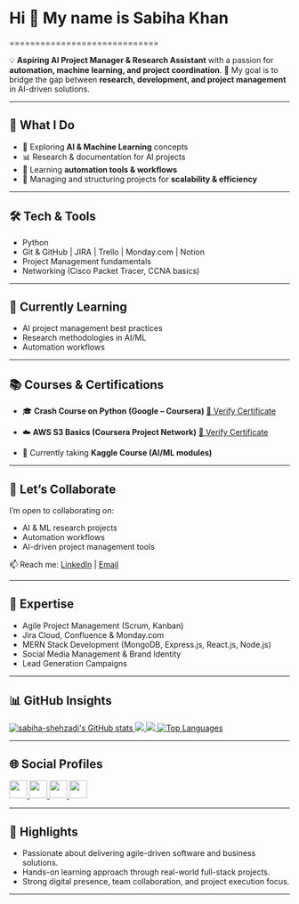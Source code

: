 # Hi 👋 My name is Sabiha Khan

\=============================

💡 **Aspiring AI Project Manager & Research Assistant** with a passion for **automation, machine learning, and project coordination**.
🎯 My goal is to bridge the gap between **research, development, and project management** in AI-driven solutions.

---

## 🚀 What I Do

* 🤖 Exploring **AI & Machine Learning** concepts
* 📊 Research & documentation for AI projects
* 🔄 Learning **automation tools & workflows**
* 📂 Managing and structuring projects for **scalability & efficiency**

---

## 🛠️ Tech & Tools

* Python
* Git & GitHub | JIRA | Trello | Monday.com | Notion
* Project Management fundamentals
* Networking (Cisco Packet Tracer, CCNA basics)

---

## 🌱 Currently Learning

* AI project management best practices
* Research methodologies in AI/ML
* Automation workflows

---

## 📚 Courses & Certifications

* 🎓 **Crash Course on Python (Google – Coursera)**
  [🔗 Verify Certificate](https://coursera.org/verify/B2HY07X1M5PY)

* ☁️ **AWS S3 Basics (Coursera Project Network)**
  [🔗 Verify Certificate](https://coursera.org/verify/YX07PZAJVLOQ)

* 📖 Currently taking **Kaggle Course (AI/ML modules)**

---

## 🤝 Let’s Collaborate

I’m open to collaborating on:

* AI & ML research projects
* Automation workflows
* AI-driven project management tools

📫 Reach me: [LinkedIn](linkedin/sabiha-shehzadi) | [Email](mailto:shehzadisabiha3425@gmail.com)

---

## 💬 Expertise

* Agile Project Management (Scrum, Kanban)
* Jira Cloud, Confluence & Monday.com
* MERN Stack Development (MongoDB, Express.js, React.js, Node.js)
* Social Media Management & Brand Identity
* Lead Generation Campaigns

---

## 📊 GitHub Insights

<a href="http://www.github.com/sabiha-shehzadi"> <img src="https://github-readme-stats.vercel.app/api?username=sabiha-shehzadi&show_icons=true&count_private=true&title_color=22c55e&text_color=ffffff&icon_color=14b8a6&bg_color=1c1917&hide_border=true" alt="sabiha-shehzadi's GitHub stats" /> </a> <a href="http://www.github.com/sabiha-shehzadi"> <img src="https://github-readme-streak-stats.herokuapp.com/?user=sabiha-shehzadi&stroke=ffffff&background=1c1917&ring=22c55e&fire=22c55e&currStreakNum=ffffff&currStreakLabel=22c55e&sideNums=ffffff&sideLabels=ffffff&dates=ffffff&hide_border=true" /> </a> <a href="http://www.github.com/sabiha-shehzadi"> <img src="https://github-readme-activity-graph.vercel.app/graph?username=sabiha-shehzadi&bg_color=1c1917&color=ffffff&line=14b8a6&point=ffffff&area_color=1c1917&area=true&hide_border=true&custom_title=GitHub%20Commits%20Graph" /> </a> <a href="http://www.github.com/sabiha-shehzadi" align="left"> <img src="https://github-readme-stats.vercel.app/api/top-langs/?username=sabiha-shehzadi&langs_count=10&title_color=22c55e&text_color=ffffff&icon_color=14b8a6&bg_color=1c1917&hide_border=true&locale=en&custom_title=Top%20Languages" alt="Top Languages" /> </a>

---

## 🌐 Social Profiles

<p align="left"> 
<a href="https://github.com/sabiha-shehzadi" target="_blank"> <img src="https://raw.githubusercontent.com/danielcranney/readme-generator/main/public/icons/socials/github.svg" width="32" height="32" /> </a> 
<a href="https://www.linkedin.com/in/sabiha-shehzadi" target="_blank"> <img src="https://raw.githubusercontent.com/danielcranney/readme-generator/main/public/icons/socials/linkedin.svg" width="32" height="32" /> </a> 
<a href="http://www.instagram.com/vibingwith._.bunny" target="_blank"> <img src="https://raw.githubusercontent.com/danielcranney/readme-generator/main/public/icons/socials/instagram.svg" width="32" height="32" /> </a> 
<a href="https://stackoverflow.com/users/21424002/sabiha-shehzadi" target="_blank"> <img src="https://raw.githubusercontent.com/danielcranney/readme-generator/main/public/icons/socials/stackoverflow.svg" width="32" height="32" /> </a> 
</p>  

---

## 📍 Highlights

* Passionate about delivering agile-driven software and business solutions.
* Hands-on learning approach through real-world full-stack projects.
* Strong digital presence, team collaboration, and project execution focus.

---
